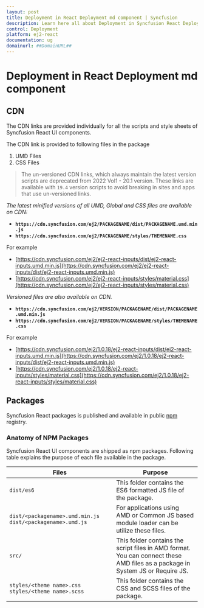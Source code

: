 ```yaml
---
layout: post
title: Deployment in React Deployment md component | Syncfusion
description: Learn here all about Deployment in Syncfusion React Deployment md component of Syncfusion Essential JS 2 and more.
control: Deployment 
platform: ej2-react
documentation: ug
domainurl: ##DomainURL##
---
```


# Deployment in React Deployment md component

## CDN

The CDN links are provided individually for all the scripts and style sheets of Syncfusion React UI components.

The CDN link is provided to following files in the package

1. UMD Files
2. CSS Files

> The un-versioned CDN links, which always maintain the latest version scripts are deprecated from 2022 Vol1 - 20.1 version. These links are available with `19.4` version scripts to avoid breaking in sites and apps that use un-versioned links.

_The latest minified versions of all UMD, Global and CSS files are available on CDN:_

* **`https://cdn.syncfusion.com/ej2/PACKAGENAME/dist/PACKAGENAME.umd.min.js`**
* **`https://cdn.syncfusion.com/ej2/PACKAGENAME/styles/THEMENAME.css`**

For example

* [https://cdn.syncfusion.com/ej2/ej2-react-inputs/dist/ej2-react-inputs.umd.min.js](https://cdn.syncfusion.com/ej2/ej2-react-inputs/dist/ej2-react-inputs.umd.min.js)
* [https://cdn.syncfusion.com/ej2/ej2-react-inputs/styles/material.css](https://cdn.syncfusion.com/ej2/ej2-react-inputs/styles/material.css)

_Versioned files are also available on CDN._

* **`https://cdn.syncfusion.com/ej2/VERSION/PACKAGENAME/dist/PACKAGENAME.umd.min.js`**
* **`https://cdn.syncfusion.com/ej2/VERSION/PACKAGENAME/styles/THEMENAME.css`**

For example

* [https://cdn.syncfusion.com/ej2/1.0.18/ej2-react-inputs/dist/ej2-react-inputs.umd.min.js](https://cdn.syncfusion.com/ej2/1.0.18/ej2-react-inputs/dist/ej2-react-inputs.umd.min.js)
* [https://cdn.syncfusion.com/ej2/1.0.18/ej2-react-inputs/styles/material.css](https://cdn.syncfusion.com/ej2/1.0.18/ej2-react-inputs/styles/material.css)

## Packages

Syncfusion React packages is published and available in public
[npm](https://www.npmjs.com/search?q=ej2-react&page=1&ranking=optimal) registry.

### Anatomy of NPM Packages

Syncfusion React UI components are shipped as npm packages. Following table explains the purpose of each file available in the package.

|    Files                                                                  |    Purpose                                                                                                                                                                                                                                                                                   |
|---------------------------------------------------------------------------|----------------------------------------------------------------------------------------------------------------------------------------------------------------------------------------------------------------------------------------------------------------------------------------------|
|    `dist/es6`                                                               |    This folder contains the ES6 formatted JS file of   the package.                                                                                                   |
|    `dist/<packagename>.umd.min.js`   `dist/<packagename>.umd.js`              |        For applications using AMD or Common JS based   module loader can be utilize these files.                                                                                                                                                                                             |
|    `src/`                                                                   |    This folder contains the script files in AMD   format. You can connect these AMD files as a package in System JS or Require   JS.                                                                                                                                                         |
|    `styles/<theme name>.css`   `styles/<theme name>.scss`                     |    This folder contains the CSS and SCSS files of the   package.                                                                                                                                                                                                                             ||
